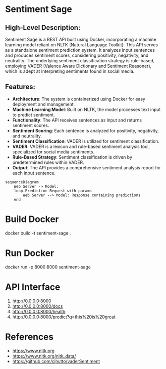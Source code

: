 # Sentiment Sage

## High-Level Description:
Sentiment Sage is a REST API built using Docker, incorporating a machine learning model reliant on NLTK (Natural Language Toolkit). This API serves as a standalone sentiment prediction system. It analyzes input sentences and produces sentiment scores, considering positivity, negativity, and neutrality. The underlying sentiment classification strategy is rule-based, employing VADER (Valence Aware Dictionary and Sentiment Reasoner), which is adept at interpreting sentiments found in social media.

## Features:

- **Architecture**: The system is containerized using Docker for easy deployment and management.
- **Machine Learning Model**: Built on NLTK, the model processes text input to predict sentiment.
- **Functionality**: The API receives sentences as input and returns sentiment scores.
- **Sentiment Scoring**: Each sentence is analyzed for positivity, negativity, and neutrality.
- **Sentiment Classification**: VADER is utilized for sentiment classification.
- **VADER**: VADER is a lexicon and rule-based sentiment analysis tool, specialized for social media sentiments.
- **Rule-Based Strategy**: Sentiment classification is driven by predetermined rules within VADER.
- **Output**: The API provides a comprehensive sentiment analysis report for each input sentence.

```mermaid
sequenceDiagram
    Web Server -> Model: 
    loop Prediction Request with params
        Web Server --> Model: Response containing predictions
    end

```

# Build Docker

docker build -t sentiment-sage .

# Run Docker

docker run -p 8000:8000 sentiment-sage

# API Interface

1. http://0.0.0.0:8000
2. http://0.0.0.0:8000/docs
3. http://0.0.0.0:8000/health
4. http://0.0.0.0:8000/predict?q=this%20is%20great


# References
- https://www.nltk.org
- https://www.nltk.org/nltk_data/
- https://github.com/cjhutto/vaderSentiment
